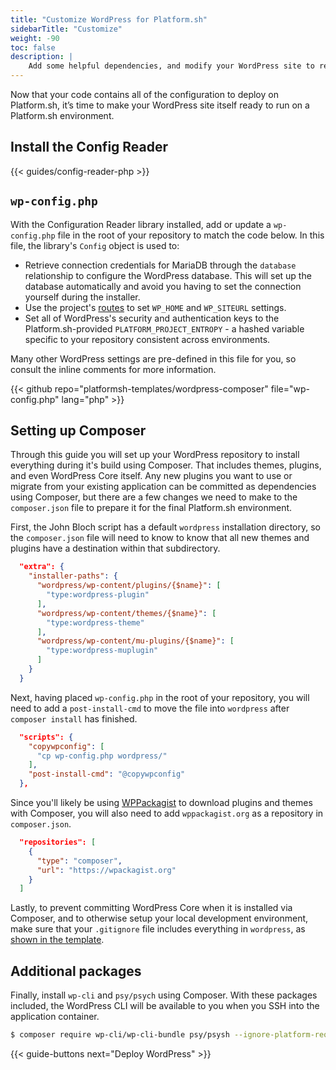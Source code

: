 ```yaml
---
title: "Customize WordPress for Platform.sh"
sidebarTitle: "Customize"
weight: -90
toc: false
description: |
    Add some helpful dependencies, and modify your WordPress site to read from a Platform.sh environment.
---
```


Now that your code contains all of the configuration to deploy on Platform.sh, it’s time to make your WordPress site itself ready to run on a Platform.sh environment. 

## Install the Config Reader

{{< guides/config-reader-php >}}

## `wp-config.php`

With the Configuration Reader library installed, add or update a `wp-config.php` file in the root of your repository to match the code below. In this file, the library's `Config` object is used to:

- Retrieve connection credentials for MariaDB through the `database` relationship to configure the WordPress database. This will set up the database automatically and avoid you having to set the connection yourself during the installer. 
- Use the project's [routes](/configuration/routes/_index.md) to set `WP_HOME` and `WP_SITEURL` settings. 
- Set all of WordPress's security and authentication keys to the Platform.sh-provided `PLATFORM_PROJECT_ENTROPY` - a hashed variable specific to your repository consistent across environments. 

Many other WordPress settings are pre-defined in this file for you, so consult the inline comments for more information.

{{< github repo="platformsh-templates/wordpress-composer" file="wp-config.php" lang="php" >}}

## Setting up Composer

Through this guide you will set up your WordPress repository to install everything during it's build using Composer. That includes themes, plugins, and even WordPress Core itself. Any new plugins you want to use or migrate from your existing application can be committed as dependencies using Composer, but there are a few changes we need to make to the `composer.json` file to prepare it for the final Platform.sh environment.  

First, the John Bloch script has a default `wordpress` installation directory, so the `composer.json` file will need to know to know that all new themes and plugins have a destination within that subdirectory. 

```json
  "extra": {
    "installer-paths": {
      "wordpress/wp-content/plugins/{$name}": [
        "type:wordpress-plugin"
      ],
      "wordpress/wp-content/themes/{$name}": [
        "type:wordpress-theme"
      ],
      "wordpress/wp-content/mu-plugins/{$name}": [
        "type:wordpress-muplugin"
      ]
    }
  }
```

Next, having placed `wp-config.php` in the root of your repository, you will need to add a `post-install-cmd` to move the file into `wordpress` after `composer install` has finished.

```json
  "scripts": {
    "copywpconfig": [
      "cp wp-config.php wordpress/"
    ],
    "post-install-cmd": "@copywpconfig"
  },
```

Since you'll likely be using [WPPackagist](https://wpackagist.org/) to download plugins and themes with Composer, you will also need to add `wppackagist.org` as a repository in `composer.json`.

```json
  "repositories": [
    {
      "type": "composer",
      "url": "https://wpackagist.org"
    }
  ]
```

Lastly, to prevent committing WordPress Core when it is installed via Composer, and to otherwise setup your local development environment, make sure that your `.gitignore` file includes everything in `wordpress`, as [shown in the template](https://github.com/platformsh-templates/wordpress-composer/blob/master/.gitignore).

## Additional packages

Finally, install `wp-cli` and `psy/psych` using Composer. With these packages included, the WordPress CLI will be available to you when you SSH into the application container. 

```bash
$ composer require wp-cli/wp-cli-bundle psy/psysh --ignore-platform-reqs
```

{{< guide-buttons next="Deploy WordPress" >}}

